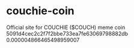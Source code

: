 # couchie-coin
 Official site for COUCHIE ($COUCH) meme coin 
5091d4cec2c2f7f2bbe733ea7fe63069798882db
0.000004866465498959007
